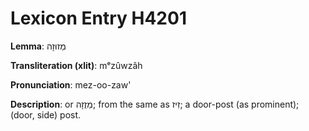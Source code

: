 # Lexicon Entry H4201

**Lemma**: מְזוּזָה

**Transliteration (xlit)**: mᵉzûwzâh

**Pronunciation**: mez-oo-zaw'

**Description**:
or מְזֻזָה; from the same as זִיז; a door-post (as prominent); (door, side) post.
